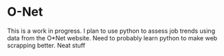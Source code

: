 # O-Net
This is a work in progress. I plan to use python to assess job trends using data from the O*Net website.
Need to probably learn python to make web scrapping better.
Neat stuff
